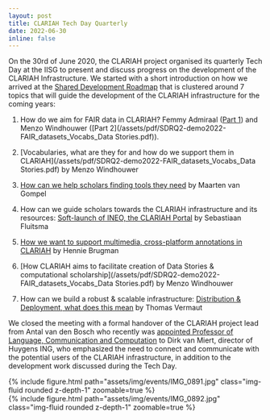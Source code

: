 ```yaml
---
layout: post
title: CLARIAH Tech Day Quarterly
date: 2022-06-30
inline: false
---
```


On the 30rd of June 2020, the CLARIAH project organised its quarterly Tech Day at the IISG to present and discuss progress on the development of the CLARIAH Infrastructure. We started with a short introduction on how we arrived at the [Shared Development Roadmap](/assets/pdf/20220630-SharedDevelopmentRoadmap2022-2023.pdf) that is clustered around 7 topics that will guide the development of the CLARIAH infrastructure for the coming years:

1. How do we aim for FAIR data in CLARIAH? Femmy Admiraal ([Part 1](/assets/pdf/220630_CLARIAH_TechDag_FAIR_data.pdf)) and Menzo Windhouwer ([Part 2](/assets/pdf/SDRQ2-demo2022-FAIR_datasets_Vocabs_Data Stories.pdf)). 

2. [Vocabularies, what are they for and how do we support them in CLARIAH](/assets/pdf/SDRQ2-demo2022-FAIR_datasets_Vocabs_Data Stories.pdf) by Menzo Windhouwer

3. [How can we help scholars finding tools they need](/assets/pdf/tool-discovery-presentation-202206.pdf) by Maarten van Gompel

4. How can we guide scholars towards the CLARIAH infrastructure and its resources: [Soft-launch of INEO, the CLARIAH Portal](/assets/pdf/2202-06-30_Presentatie_oplevering_Ineo.pdf) by Sebastiaan Fluitsma

5. [How we want to support multimedia, cross-platform annotations in CLARIAH](/assets/pdf/FAIR_Annotation_Rolodex-CLARIAH_techday_june_30.pdf) by Hennie Brugman

6. [How CLARIAH aims to facilitate creation of Data Stories & computational scholarship](/assets/pdf/SDRQ2-demo2022-FAIR_datasets_Vocabs_Data Stories.pdf) by Menzo Windhouwer

7. How can we build a robust & scalable infrastructure: [Distribution & Deployment, what does this mean](/assets/pdf/Distribution_deployment.pdf) by Thomas Vermaut

We closed the meeting with a formal handover of the CLARIAH project lead from Antal van den Bosch who recently was [appointed Professor of Language, Communication and Computation](https://www.uu.nl/en/news/antal-van-den-bosch-appointed-professor-of-language-communication-and-computation) to Dirk van Miert, director of Huygens ING, who emphasized the need to connect and communicate with the potential users of the CLARIAH infrastructure, in addition to the development work discussed during the Tech Day.


<div class="row mt-3">
    <div class="col-sm mt-3 mt-md-0">
        {% include figure.html path="assets/img/events/IMG_0891.jpg" class="img-fluid rounded z-depth-1" zoomable=true %}
    </div>
    <div class="col-sm mt-3 mt-md-0">
        {% include figure.html path="assets/img/events/IMG_0892.jpg" class="img-fluid rounded z-depth-1" zoomable=true %}
    </div>
</div>